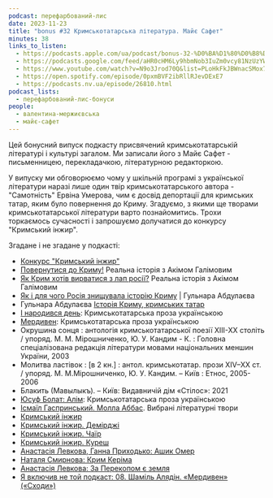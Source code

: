 ```yaml
---
podcast: перефарбований-лис
date: 2023-11-23
title: "bonus #32 Кримськотатарська література. Майє Сафет"
minutes: 38
links_to_listen:
  - https://podcasts.apple.com/ua/podcast/bonus-32-%D0%BA%D1%80%D0%B8%D0%BC%D1%81%D1%8C%D0%BA%D0%BE%D1%82%D0%B0%D1%82%D0%B0%D1%80%D1%81%D1%8C%D0%BA%D0%B0-%D0%BB%D1%96%D1%82%D0%B5%D1%80%D0%B0%D1%82%D1%83%D1%80%D0%B0-%D0%BC%D0%B0%D0%B9%D1%94-%D1%81%D0%B0%D1%84%D0%B5%D1%82/id1563575488?i=1000635770974
  - https://podcasts.google.com/feed/aHR0cHM6Ly9hbmNob3IuZm0vcy81NzUzYWEwMC9wb2RjYXN0L3Jzcw/episode/ZGRlNGFjNzEtNGFhZi00MDNmLWIwNTAtYTkzYzEyMDRmMzVh?sa=X&ved=0CAUQkfYCahcKEwiYhqz_k5aDAxUAAAAAHQAAAAAQAQ
  - https://www.youtube.com/watch?v=N9o3Jrod70Q&list=PLoHkFkJBWnacSMox7iWMMtWmSyZJ7lepM&index=32&pp=iAQB
  - https://open.spotify.com/episode/0pxmBVF2ibRllRJevDExE7
  - https://podcasts.nv.ua/episode/26810.html
podcast_lists:
  - перефарбований-лис-бонуси
people:
  - валентина-мержиєвська
  - майє-сафет
---
```


Цей бонусний випуск подкасту присвячений кримськотатарській літературі і
культурі загалом. Ми записали його з Майє Сафет - письменницею, перекладачкою,
літературною редакторкою.

У випуску ми обговорюємо чому у шкільній програмі з української літератури
наразі лише один твір кримськотатарського автора - "Самотність" Ервіна Умерова,
чим є досвід депортації для кримських татар, яким було повернення до Криму.
Згадуємо, з якими ще творами кримськотатарської літератури варто
познайомитись. Трохи торкаємось сучасності і запрошуємо долучатися до
конкурсу "Кримський інжир".

Згадане і не згадане у подкасті:

- [Конкурс "Кримський інжир"][1]
- [Повернутися до Криму!][2] Реальна історія з Акімом Галімовим
- [Як Крим хотів вирватися з лап росії?][3] Реальна історія з Акімом Галімовим
- [Як і для чого Росія знищувала історію Криму][4] | Гульнара Абдулаєва
- Гульнара Абдулаєва [Історія Криму, кримських татар][5]
- [І народився день][6]: Кримськотатарська проза українською
- [Мердивен][7]: Кримськотатарська проза українською
- Окрушина сонця : антологія кримськотатарської поезії XIII-XX століть / упоряд. М. М. Мірошниченко, Ю. У. Кандим - К. : Головна спеціалізована редакція літератури мовами національних меншин України, 2003
- Молитва ластівок : [в 2 кн.] : антол. кримськотатар. прози XIV–ХХ ст. / упоряд. М. М.Мірошниченко, Ю. У. Кандим. – Київ : Етнос, 2005-2006
- Блакить (Мавылыкъ). – Київ: Видавничій дім «Стілос»: 2021
- [Юсуф Болат: Алім][8]: Кримськотатарська проза українською
- [Ісмаїл Гаспринський. Молла Аббас][9]. Вибрані літературні твори
- [Кримський інжир][10]
- [Кримський інжир. Демірджі][11]
- [Кримський інжир. Чаїр][12]
- [Кримський інжир. Куреш][13]
- [Анастасія Левкова, Ганна Приходько: Ашик Омер][14]
- [Наталя Смирнова: Крим Керіма][15]
- [Анастасія Левкова: За Перекопом є земля][16]
- [Я включив не той подкаст: 08. Шаміль Алядін. «Мердивен» («Сходи»)][17]

[1]: https://www.facebook.com/Qirim.Inciri/posts/pfbid02ikKrQiv77htnPiNnbZ1U2KXpwvZFSLqpDVn8ZfwwT6swrkpPhrGivEBDaBTaAzNDl
[2]: https://youtu.be/oEr-oOcOEr4?si=1l3QFCOOoTJBsvlq
[3]: https://youtu.be/3uCbJ-6nOuY?si=BolCIGwkgaTR_kAZ
[4]: https://youtu.be/zK7ALPfMtyA?si=ae1ltY1DEUw2P-XB
[5]: https://www.youtube.com/@user-dq1lu6no4k
[6]: https://book-ye.com.ua/catalog/ukrayinska-klasyka/i-narodyvsya-den-krymskotatarska-proza-ukrayinskoyu/
[7]: https://book-ye.com.ua/catalog/ukrayinska-klasyka/merdyven-krymskotatarska-proza-ukrayinskoyu/
[8]: https://book-ye.com.ua/seo/catalog/ukrayinska-klasyka/alim-krymskotatarska-proza-ukrayinskoyu/
[9]: https://masterknyg.com.ua/kramnychka/krym-ta-krymski-tatary/
[10]: https://starylev.com.ua/krymskyy-inzhyr
[11]: https://starylev.com.ua/krymskyy-inzhyr-demirdzhi
[12]: https://starylev.com.ua/kniga-krimskii-inzir-cayir
[13]: https://starylev.com.ua/knyga-krymskyy-inzyr-kures
[14]: https://book-ye.com.ua/catalog/dytyacha-proza/ashyk-omer
[15]: https://book-ye.com.ua/catalog/dytyacha-proza/krym-kerima/
[16]: https://laboratoria.pro/products/za-perekopom-e-zemlya
[17]: https://youtu.be/SxXd4XdEQ-0?si=_2WFHxqKZk5333QJ
